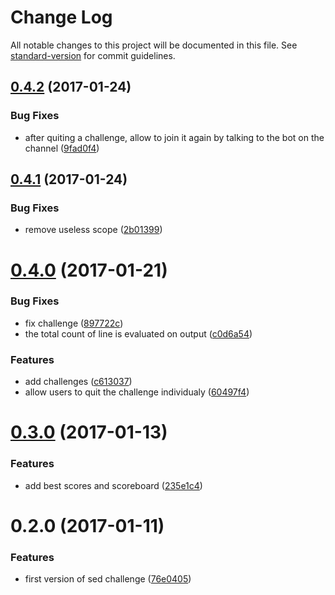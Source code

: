 # Change Log

All notable changes to this project will be documented in this file. See [standard-version](https://github.com/conventional-changelog/standard-version) for commit guidelines.

<a name="0.4.2"></a>
## [0.4.2](https://github.com/denouche/virtual-assistant-plugin-sed-challenge/compare/v0.4.1...v0.4.2) (2017-01-24)


### Bug Fixes

* after quiting a challenge, allow to join it again by talking to the bot on the channel ([9fad0f4](https://github.com/denouche/virtual-assistant-plugin-sed-challenge/commit/9fad0f4))



<a name="0.4.1"></a>
## [0.4.1](https://github.com/denouche/virtual-assistant-plugin-sed-challenge/compare/v0.4.0...v0.4.1) (2017-01-24)


### Bug Fixes

* remove useless scope ([2b01399](https://github.com/denouche/virtual-assistant-plugin-sed-challenge/commit/2b01399))



<a name="0.4.0"></a>
# [0.4.0](https://github.com/denouche/virtual-assistant-plugin-sed-challenge/compare/v0.3.0...v0.4.0) (2017-01-21)


### Bug Fixes

* fix challenge ([897722c](https://github.com/denouche/virtual-assistant-plugin-sed-challenge/commit/897722c))
* the total count of line is evaluated on output ([c0d6a54](https://github.com/denouche/virtual-assistant-plugin-sed-challenge/commit/c0d6a54))


### Features

* add challenges ([c613037](https://github.com/denouche/virtual-assistant-plugin-sed-challenge/commit/c613037))
* allow users to quit the challenge individualy ([60497f4](https://github.com/denouche/virtual-assistant-plugin-sed-challenge/commit/60497f4))



<a name="0.3.0"></a>
# [0.3.0](https://github.com/denouche/virtual-assistant-plugin-sed-challenge/compare/v0.2.0...v0.3.0) (2017-01-13)


### Features

* add best scores and scoreboard ([235e1c4](https://github.com/denouche/virtual-assistant-plugin-sed-challenge/commit/235e1c4))



<a name="0.2.0"></a>
# 0.2.0 (2017-01-11)


### Features

* first version of sed challenge ([76e0405](https://github.com/denouche/virtual-assistant-plugin-sed-challenge/commit/76e0405))
